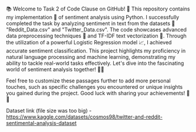 📚 Welcome to Task 2 of Code Clause on GitHub! 🚀 This repository contains my implementation 🐍 of sentiment analysis using Python. I successfully completed the task by analyzing sentiment in text from the datasets 📂 "Reddit_Data.csv" and "Twitter_Data.csv". The code showcases advanced data preprocessing techniques 🧠 and TF-IDF text vectorization 📝. Through the utilization of a powerful Logistic Regression model 📈, I achieved accurate sentiment classification. This project highlights my proficiency in natural language processing and machine learning, demonstrating my ability to tackle real-world tasks effectively. Let's dive into the fascinating world of sentiment analysis together! 🌟💬

Feel free to customize these passages further to add more personal touches, such as specific challenges you encountered or unique insights you gained during the project. Good luck with sharing your achievements! 🎉😊

Dataset link (file size was too big) - https://www.kaggle.com/datasets/cosmos98/twitter-and-reddit-sentimental-analysis-dataset
